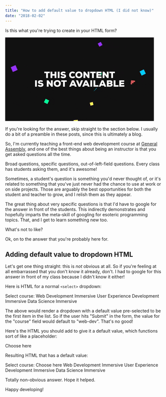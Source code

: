 ```yaml
---
title: "How to add default value to dropdown HTML (I did not know)"
date: "2018-02-02"
---
```


Is this what you're trying to create in your HTML form?

![how to add default value to dropdown HTML](images/giphy.gif)

If you're looking for the answer, skip straight to the section below. I usually do a bit of a preamble in these posts, since this is ultimately a blog.

So, I'm currently teaching a front-end web development course at [General Assembly](http://www.generalassemb.ly/), and one of the best things about being an instructor is that you get asked questions all the time.

Broad questions, specific questions, out-of-left-field questions. Every class has students asking them, and it's awesome!

Sometimes, a student's question is something you'd never thought of, or it's related to something that you've just never had the chance to use at work or on side projects. Those are arguably the best opportunities for both the student and teacher to grow, and I relish them as they appear.

The great thing about very specific questions is that I'd have to google for the answer in front of the students. This indirectly demonstrates and hopefully imparts the meta-skill of googling for esoteric programming topics. That, and I get to learn something new too.

What's not to like?

Ok, on to the answer that you're probably here for.

## Adding default value to dropdown HTML

Let's get one thing straight: this is _not_ obvious at all. So if you're feeling at all embarrassed that you don't know it already, don't. I had to google for this answer in front of my class because I didn't know it either!

Here is HTML for a normal `<select>` dropdown:

Select course:
 Web Development Immersive
    User Experience Development Immersive
    Data Science Immersive 

The above would render a dropdown with a default value pre-selected to be the first item in the list. So if the user hits "Submit" in the form, the value for the "course" field would default to "web-dev". That's no good!

Here's the HTML you should add to give it a default value, which functions sort of like a placeholder:

Choose here

Resulting HTML that has a default value:

Select course:
 Choose here
    Web Development Immersive
    User Experience Development Immersive
    Data Science Immersive 

Totally non-obvious answer. Hope it helped.

Happy developing!
